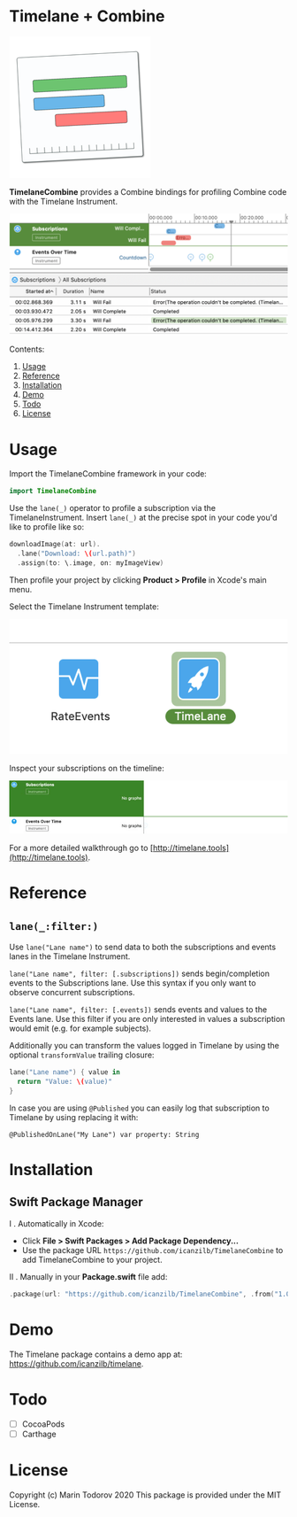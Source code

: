 # Timelane + Combine

![Timelane Icon](etc/Icon_128x128@2x.png)

**TimelaneCombine** provides a Combine bindings for profiling Combine code with the Timelane Instrument.

![Timelane Instrument](etc/timelane.png)

Contents:

1. [Usage](#Usage)
2. [Reference](#Reference)
3. [Installation](#Installation)
4. [Demo](#Demo)
5. [Todo](#Todo)
6. [License](#License)

# Usage

Import the TimelaneCombine framework in your code:

```swift
import TimelaneCombine
```

Use the `lane(_)` operator to profile a subscription via the TimelaneInstrument. Insert `lane(_)` at the precise spot in your code you'd like to profile like so:

```swift
downloadImage(at: url).
  .lane("Download: \(url.path)")
  .assign(to: \.image, on: myImageView)
```

Then profile your project by clicking **Product > Profile** in Xcode's main menu.

Select the Timelane Instrument template:

![Timelane Instrument Template](etc/timelane-template.png)

Inspect your subscriptions on the timeline:

![Timelane Live Recording](etc/timelane-recording.gif)

For a more detailed walkthrough go to [http://timelane.tools](http://timelane.tools).

# Reference

## `lane(_:filter:)`

Use `lane("Lane name")` to send data to both the subscriptions and events lanes in the Timelane Instrument.

`lane("Lane name", filter: [.subscriptions])` sends begin/completion events to the Subscriptions lane. Use this syntax if you only want to observe concurrent subscriptions.

`lane("Lane name", filter: [.events])` sends events and values to the Events lane. Use this filter if you are only interested in values a subscription would emit (e.g. for example subjects).

Additionally you can transform the values logged in Timelane by using the optional `transformValue` trailing closure:

```swift
lane("Lane name") { value in
  return "Value: \(value)"
}
```

In case you are using `@Published` you can easily log that subscription to Timelane by using replacing it with:

```
@PublishedOnLane("My Lane") var property: String
```

# Installation

## Swift Package Manager

I . Automatically in Xcode:

 - Click **File > Swift Packages > Add Package Dependency...**  
 - Use the package URL `https://github.com/icanzilb/TimelaneCombine` to add TimelaneCombine to your project.

II . Manually in your **Package.swift** file add:

```swift
.package(url: "https://github.com/icanzilb/TimelaneCombine", .from("1.0.1"))
```

# Demo

The Timelane package contains a demo app at: https://github.com/icanzilb/timelane.

# Todo

- [ ] CocoaPods
- [ ] Carthage

# License

Copyright (c) Marin Todorov 2020
This package is provided under the MIT License.
